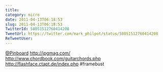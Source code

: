 ```yaml
---
title: 
category: micro
date: 2011-04-13T06:18:53
slug: 2011-04-13T06:18:53
TwitterId: 58051512760414208
TweetUrl: https://twitter.com/mark_philpot/status/58051512760414208
ReTweetUser: 
---
```


[@Pinboard](https://twitter.com/Pinboard) http://jpgmag.com/ http://www.chordbook.com/guitarchords.php http://flashface.ctapt.de/index.php #framebust